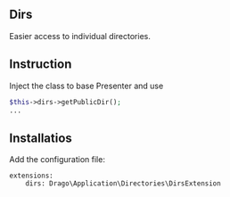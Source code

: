 ## Dirs
Easier access to individual directories.

## Instruction
Inject the class to base Presenter and use
```php
$this->dirs->getPublicDir();
...
```

## Installatios
Add the configuration file:

```neon
extensions:
	dirs: Drago\Application\Directories\DirsExtension
```
